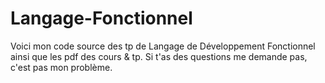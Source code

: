# Langage-Fonctionnel

Voici mon code source des tp de Langage de Développement Fonctionnel ainsi que les pdf des cours & tp.
Si t'as des questions me demande pas, c'est pas mon problème.
